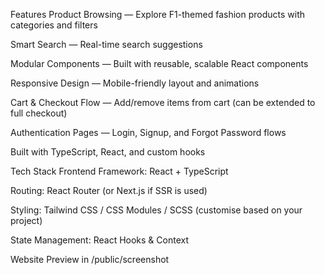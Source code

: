 Features
Product Browsing — Explore F1-themed fashion products with categories and filters

Smart Search — Real-time search suggestions

Modular Components — Built with reusable, scalable React components

Responsive Design — Mobile-friendly layout and animations

Cart & Checkout Flow — Add/remove items from cart (can be extended to full checkout)

Authentication Pages — Login, Signup, and Forgot Password flows

Built with TypeScript, React, and custom hooks

Tech Stack
Frontend Framework: React + TypeScript

Routing: React Router (or Next.js if SSR is used)

Styling: Tailwind CSS / CSS Modules / SCSS (customise based on your project)

State Management: React Hooks & Context

 Website Preview in
/public/screenshot
